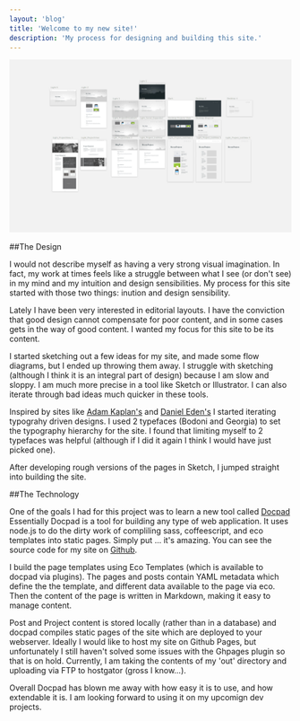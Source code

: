 ```yaml
---
layout: 'blog'
title: 'Welcome to my new site!'
description: 'My process for designing and building this site.'
---
```

![Process Photo](../assets/images/Process.jpg)

##The Design

I would not describe myself as having a very strong visual imagination.  In fact, my work at times feels like a struggle between what I see (or don't see) in my mind and my intuition and design sensibilities. My process for this site started with those two things: inution and design sensibility. 

Lately I have been very interested in editorial layouts.  I have the conviction
that good design cannot compensate for poor content, and in some cases gets in the way of good content.  I wanted my focus for this site to be its content.  

I started sketching out a few ideas for my site, and made some flow diagrams, but I ended up throwing them away.  I struggle with sketching (although I think it is an integral part of design) because I am slow and sloppy.  I am much more precise in a tool like Sketch or Illustrator. I can also iterate through bad ideas much quicker in these tools.

Inspired by sites like [Adam Kaplan's](http://www.adamkaplan.me) and [Daniel Eden's](http://www.daneden.me) I started iterating typograhy driven designs. I used 2 typefaces (Bodoni and Georgia) to set the typography hierarchy for the site.  I found that limiting myself to 2 typefaces was helpful (although if I did it again I think I would have just picked one). 

After developing rough versions of the pages in Sketch, I jumped straight into building the site.

##The Technology

One of the goals I had for this project was to learn a new tool called [Docpad](http://www.docpad.org/) Essentially Docpad is a tool for building any type of web application.  It uses node.js to do the dirty work of compliling sass, coffeescript, and eco templates into static pages. Simply put ... it's amazing. You can see the source code for my site on [Github](https://github.com/benadam11/website).  

I build the page templates using Eco Templates (which is available to docpad via plugins).  The pages and posts contain YAML metadata which define the the template, and different data available to the page via eco.  Then the content of the page is written in Markdown, making it easy to manage content. 

Post and Project content is stored locally (rather than in a database) and docpad compiles static pages of the site which are deployed to your webserver.  Ideally I would like to host my site on Github Pages, but unfortunately I still haven't solved some issues with the Ghpages plugin so that is on hold.  Currently, I am taking the contents of my 'out' directory and uploading via FTP to hostgator (gross I know...).  

Overall Docpad has blown me away with how easy it is to use, and how extendable it is. I am looking forward to using it on my upcomign dev projects.  

